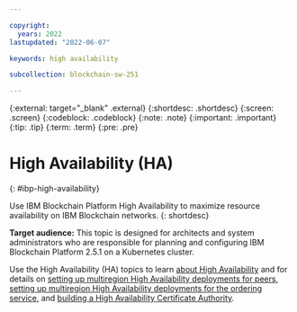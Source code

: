 ```yaml
---

copyright:
  years: 2022
lastupdated: "2022-06-07"

keywords: high availability

subcollection: blockchain-sw-251

---
```


{:external: target="_blank" .external}
{:shortdesc: .shortdesc}
{:screen: .screen}
{:codeblock: .codeblock}
{:note: .note}
{:important: .important}
{:tip: .tip}
{:term: .term}
{:pre: .pre}


# High Availability (HA)
{: #ibp-high-availability}

Use IBM Blockchain Platform High Availability to maximize resource availability on IBM Blockchain networks. 
{: shortdesc}

**Target audience:** This topic is designed for architects and system administrators who are responsible for 
planning and configuring IBM Blockchain Platform 2.5.1 on a Kubernetes cluster.

Use the High Availability (HA) topics to learn [about High Availability](ibp-console-ha.md) and for details on 
[setting up multiregion High Availability deployments for peers](ibp-console-ic-ha-howto.md), [setting up multiregion High Availability deployments for the ordering service](ibp-console-ha-os.md), and [building a High Availability Certificate Authority](ibp-console-ha-ca.md).
